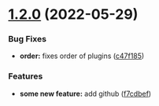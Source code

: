 # [1.2.0](https://github.com/juicyarts/cm-discovery-semrel/compare/v1.1.0...v1.2.0) (2022-05-29)


### Bug Fixes

* **order:** fixes order of plugins ([c47f185](https://github.com/juicyarts/cm-discovery-semrel/commit/c47f185db5fb8f0788e086d1cb330babfb0bfb8a))


### Features

* **some new feature:** add github ([f7cdbef](https://github.com/juicyarts/cm-discovery-semrel/commit/f7cdbef80975fb500dfddd619e75629f765e64d2))
